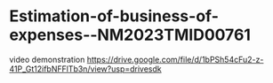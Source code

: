 # Estimation-of-business-of-expenses--NM2023TMID00761
video demonstration https://drive.google.com/file/d/1bPSh54cFu2-z-41P_Gt12ifbNFFlTb3n/view?usp=drivesdk
